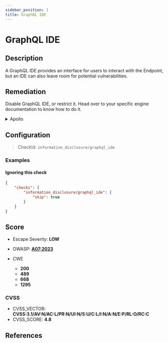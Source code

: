 ```yaml
---
sidebar_position: 1
title: GraphQL IDE
---
```


# GraphQL IDE

## Description

A GraphQL IDE provides an interface for users to interact with the Endpoint, but an IDE can also leave room for potential vulnerabilities.

## Remediation

Disable GraphQL IDE, or restrict it.
Head over to your specific engine documentation to know how to do it.


<details>
    <summary>Apollo</summary>

GraphQL Playground is deprecated and disabled by default since Apollo v3.
If you installed it voluntarily with the corresponding plugin, you should consider disabling it to improve security.

If you still use Apollo v2, you can disable GraphQL Playground by either:

* Setting the environment variable `NODE_ENV` to `production`
* Explicitly disabling it:
  ```javascript
  const server = new ApolloServer({
    // ...
    playground: false,
  });
  ```

Source:

* [Apollo v2 Documentation](https://www.apollographql.com/docs/apollo-server/v2/testing/graphql-playground/)
* [Apollo v3 Documentation](https://www.apollographql.com/docs/apollo-server/testing/build-run-queries/#graphql-playground)


</details>

## Configuration

> CheckId: `information_disclosure/graphql_ide`


### Examples


#### Ignoring this check

```json
{
    "checks": {
        "information_disclosure/graphql_ide": {
            "skip": true
        }
    }
}
```




## Score

- Escape Severity: **<span className="low-severity">LOW</span>**
- OWASP: **[A07:2023](https://github.com/OWASP/API-Security/blob/master/2023/en/src/0xa7-security-misconfiguration.md)**

- CWE
  - **200**
  - **489**
  - **668**
  - **1295**




### CVSS

- CVSS_VECTOR: **CVSS:3.1/AV:N/AC:L/PR:N/UI:N/S:U/C:L/I:N/A:N/E:P/RL:O/RC:C**
- CVSS_SCORE: **4.8**

## References


